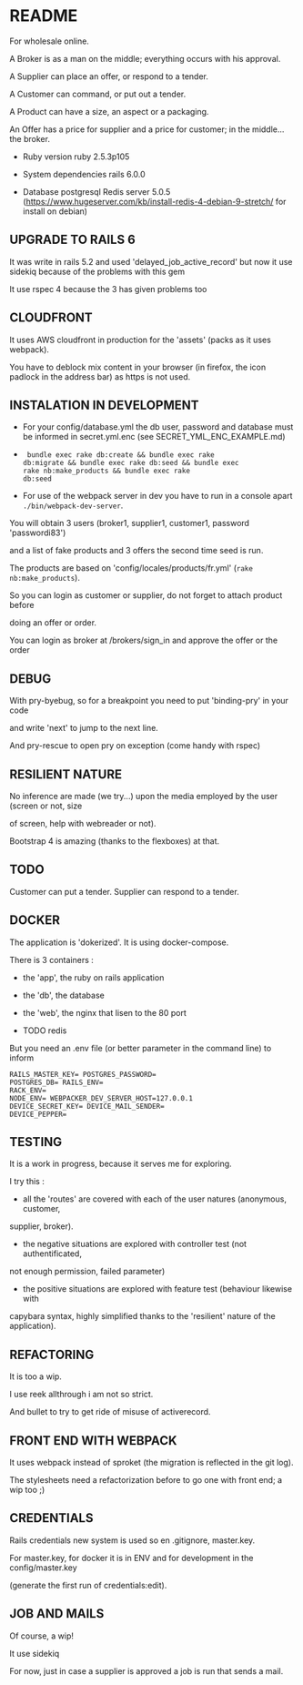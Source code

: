 # README

For wholesale online.

A Broker is as a man on the middle; everything occurs with his approval.

A Supplier can place an offer, or respond to a tender.

A Customer can command, or put out a tender.

A Product can have a size, an aspect or a packaging.

An Offer has a price for supplier and a price for customer; in the middle... the broker.

* Ruby version
ruby 2.5.3p105

* System dependencies
rails 6.0.0

* Database
postgresql
Redis server 5.0.5 (https://www.hugeserver.com/kb/install-redis-4-debian-9-stretch/ for install on debian)

## UPGRADE TO RAILS 6

It was write in rails 5.2 and used 'delayed_job_active_record' but now it use sidekiq because of the problems with this gem

It use rspec 4 because the 3 has given problems too

## CLOUDFRONT

It uses AWS cloudfront in production for the 'assets' (packs as it uses webpack).

You have to deblock mix content in your browser (in firefox, the icon padlock in the address bar) as https is not used.

## INSTALATION IN DEVELOPMENT

* For your config/database.yml the db user, password and database must be informed in secret.yml.enc (see SECRET_YML_ENC_EXAMPLE.md)

* <code> bundle exec rake db:create &&  bundle exec rake db:migrate && bundle exec rake db:seed &&  bundle exec rake nb:make_products && bundle exec rake db:seed</code>

* For use of the webpack server in dev you have to run in a console apart <code>./bin/webpack-dev-server</code>.

You will obtain 3 users (broker1, supplier1, customer1, password 'passwordi83')

and a list of fake products and 3 offers the second time seed is run.

The products are based on 'config/locales/products/fr.yml' (<code>rake nb:make_products</code>).

So you can login as customer or supplier, do not forget to attach product before

doing an offer or order.

You can login as broker at /brokers/sign_in and approve the offer or the order

## DEBUG

With pry-byebug, so for a breakpoint you need to put 'binding-pry' in your code

and write 'next' to jump to the next line.

And pry-rescue to open pry on exception (come handy with rspec)

## RESILIENT NATURE

No inference are made (we try...) upon the media employed by the user (screen or not, size

of screen, help with webreader or not).

Bootstrap 4 is amazing (thanks to the flexboxes) at that.

## TODO

Customer can put a tender. Supplier can respond to a tender.

## DOCKER

The application is 'dokerized'. It is using docker-compose.

There is 3 containers :

* the 'app', the ruby on rails application

* the 'db', the database

* the 'web', the nginx that lisen to the 80 port

* TODO redis

But you need an .env file (or better parameter in the command line) to inform

<code>RAILS_MASTER_KEY=<long-hash>
POSTGRES_PASSWORD=<string>
POSTGRES_DB=<string>
RAILS_ENV=<development or production>
RACK_ENV=<development or production>
NODE_ENV=<development or production>
WEBPACKER_DEV_SERVER_HOST=127.0.0.1
DEVICE_SECRET_KEY=<very long hash>
DEVICE_MAIL_SENDER=<the mail sender>
DEVICE_PEPPER=<very long hash>
</code>

## TESTING

It is a work in progress, because it serves me for exploring.

I try this :

* all the 'routes' are covered with each of the user natures (anonymous, customer,

supplier, broker).

* the negative situations are explored with controller test (not authentificated,

not enough permission, failed parameter)

* the positive situations are explored with feature test (behaviour likewise with

capybara syntax, highly simplified thanks to the 'resilient' nature of the application).

## REFACTORING

It is too a wip.

I use reek allthrough i am not so strict.

And bullet to try to get ride of misuse of activerecord.

## FRONT END WITH WEBPACK

It uses webpack instead of sproket (the migration is reflected in the git log).

The stylesheets need a refactorization before to go one with front end; a wip too ;)

## CREDENTIALS

Rails credentials new system is used so en .gitignore, master.key.

For master.key, for docker it is in ENV and for development in the config/master.key

(generate the first run of credentials:edit).

## JOB AND MAILS

Of course, a wip!

It use sidekiq

For now, just in case a supplier is approved a job is run that sends a mail.
